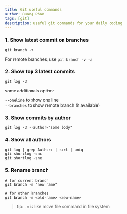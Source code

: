 ```yaml
---
title: Git useful commands
author: Quang Phan
tags: [git]
description: useful git commands for your daily coding
---
```


### 1. Show latest commit on branches

```
git branch -v
```

For remote branches, use `git branch -v -a`

### 2. Show top 3 latest commits

```
git log -3
```

some additionals option:

`--oneline` to show one line  
`--branches` to show remote branch (if available)

### 3. Show commits by author

```
git log -3 --author="some body"
```

### 4. Show all authors

```
git log | grep Author: | sort | uniq
git shortlog -snc
git shortlog -sne
```

### 5. Rename branch

```
# for current branch
git branch -m "new name"

# for other branches
git branch -m <old-name> <new-name>
```

> tip: `-m` is like move file command in file system
